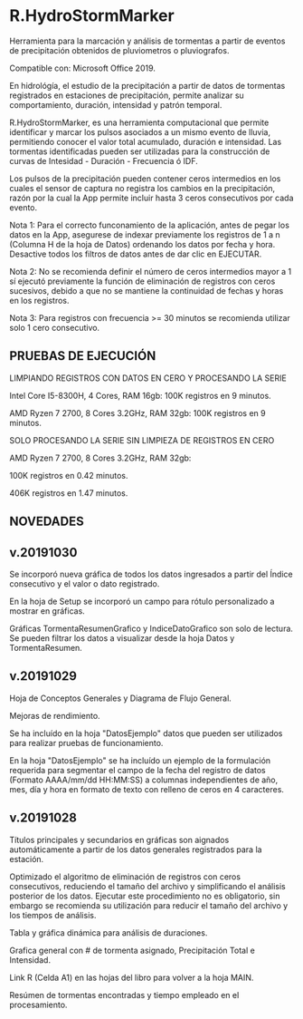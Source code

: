 # R.HydroStormMarker
Herramienta para la marcación y análisis de tormentas a partir de eventos de precipitación obtenidos de pluviometros o pluviografos.

Compatible con: Microsoft Office 2019.

En hidrológía, el estudio de la precipitación a partir de datos de tormentas registrados en estaciones de precipitación, permite analizar su comportamiento, duración, intensidad y patrón temporal.

R.HydroStormMarker, es una herramienta computacional que permite identificar y marcar los pulsos asociados a un mismo evento de lluvia, permitiendo conocer el valor total acumulado, duración e intensidad. Las tormentas identificadas pueden ser utilizadas para la construcción de curvas de Intesidad - Duración - Frecuencia ó IDF.

Los pulsos de la precipitación pueden contener ceros intermedios en los cuales el sensor de captura no registra los cambios en la precipitación, razón por la cual la App permite incluir hasta 3 ceros consecutivos por cada evento. 

Nota 1: Para el correcto funconamiento de la aplicación, antes de pegar los datos en la App, asegurese de indexar previamente los registros de 1 a n (Columna H de la hoja de Datos) ordenando los datos por fecha y hora. Desactive todos los filtros de datos antes de dar clic en EJECUTAR.

Nota 2: No se recomienda definir el número de ceros intermedios mayor a 1 sí ejecutó previamente la función de eliminación de registros con ceros sucesivos, debido a que no se mantiene la continuidad de fechas y horas en los registros. 

Nota 3: Para registros con frecuencia >= 30 minutos se recomienda utilizar solo 1 cero consecutivo.


PRUEBAS DE EJECUCIÓN
-------------------

LIMPIANDO REGISTROS CON DATOS EN CERO Y PROCESANDO LA SERIE

Intel Core I5-8300H, 4 Cores, RAM 16gb: 100K registros en 9 minutos.

AMD Ryzen 7 2700, 8 Cores 3.2GHz, RAM 32gb: 100K registros en 9 minutos.

SOLO PROCESANDO LA SERIE SIN LIMPIEZA DE REGISTROS EN CERO

AMD Ryzen 7 2700, 8 Cores 3.2GHz, RAM 32gb: 

  100K registros en 0.42 minutos.
  
  406K registros en 1.47 minutos.


NOVEDADES
----------------------

v.20191030
----------

Se incorporó nueva gráfica de todos los datos ingresados a partir del Índice consecutivo y el valor o dato registrado. 

En la hoja de Setup se incorporó un campo para rótulo personalizado a mostrar en gráficas.

Gráficas TormentaResumenGrafico y IndiceDatoGrafico son solo de lectura. Se pueden filtrar los datos a visualizar desde la hoja Datos y TormentaResumen.




v.20191029
----------

Hoja de Conceptos Generales y Diagrama de Flujo General.

Mejoras de rendimiento.

Se ha incluído en la hoja "DatosEjemplo" datos que pueden ser utilizados para realizar pruebas de funcionamiento.

En la hoja "DatosEjemplo" se ha incluído un ejemplo de la formulación requerida para segmentar el campo de la fecha del registro de datos (Formato AAAA/mm/dd HH:MM:SS) a columnas independientes de año, mes, día y hora en formato de texto con relleno de ceros en 4 caracteres.


v.20191028
----------

Títulos principales y secundarios en gráficas son aignados automáticamente a partir de los datos generales registrados para la estación.

Optimizado el algoritmo de eliminación de registros con ceros consecutivos, reduciendo el tamaño del archivo y simplificando el análisis posterior de los datos. Ejecutar este procedimiento no es obligatorio, sin embargo se recomienda su utilización para reducir el tamaño del archivo y los tiempos de análisis.

Tabla y gráfica dinámica para análisis de duraciones.

Grafica general con # de tormenta asignado, Precipitación Total e Intensidad.

Link R (Celda A1) en las hojas del libro para volver a la hoja MAIN.

Resúmen de tormentas encontradas y tiempo empleado en el procesamiento.
